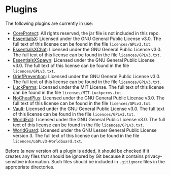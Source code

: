 # Plugins

The following plugins are currently in use:

- [CoreProtect](https://www.spigotmc.org/resources/coreprotect.8631/): All rights reserved, the jar file is not included in this repo.
- [EssentialsX](https://ci.drtshock.net/job/EssentialsX/): Licensed under the GNU General Public License v3.0. The full text of this license can be found in the file `licences/GPLv3.txt`.
- [EssentialsXChat](https://ci.drtshock.net/job/EssentialsX/): Licensed under the GNU General Public License v3.0. The full text of this license can be found in the file `licences/GPLv3.txt`.
- [EssentialsXSpawn](https://ci.drtshock.net/job/EssentialsX/): Licensed under the GNU General Public License v3.0. The full text of this license can be found in the file `licences/GPLv3.txt`.
- [GriefPrevention](https://www.spigotmc.org/resources/griefprevention.1884/): Licensed under the GNU General Public License v3.0. The full text of this license can be found in the file `licences/GPLv3.txt`.
- [LuckPerms](https://www.spigotmc.org/resources/luckperms-an-advanced-permissions-plugin.28140/): Licensed under the MIT License. The full text of this license can be found in the file `licenses/MIT-Luckperms.txt`.
- [NoCheatPlus](https://github.com/NoCheatPlus/Docs/wiki/Notable-Builds): Licensed under the GNU General Public License v3.0. The full text of this license can be found in the file `licences/GPLv3.txt`.
- [Vault](http://dev.bukkit.org/bukkit-plugins/vault/): Licensed under the GNU General Public License v3.0. The full text of this license can be found in the file `licences/GPLv3.txt`.
- [WorldEdit](http://builds.enginehub.org/): Licensed under the GNU General Public License v3.0. The full text of this license can be found in the file `licences/GPLv3.txt`.
- [WorldGuard](http://builds.enginehub.org/): Licensed under the GNU Lesser General Public License version 3. The full text of this license can be found in the file `licences/LGPLv3-WorldGuard.txt`.

Before (a new version of) a plugin is added, it should be checked if it creates any files that should be ignored by Git because it contains privacy-sensitive information. Such files should be included in `.gitignore` files in the appropriate directories.
